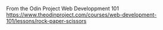From the Odin Project
Web Developpment 101
https://www.theodinproject.com/courses/web-development-101/lessons/rock-paper-scissors